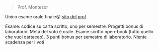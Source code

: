 > Prof. Montesor

Unico esame orale finale😵
[sito del prof](https://cricca.disi.unitn.it/montresor/teaching/asd/)

Esame: codice su carta scritto, uno per semestre. Progetti bonus di laboratorio. Metà del voto è orale.
Esame scritto open-book (tutto quello che vuoi cartaceo).
3 punti bonus per semestre di laboratorio.
Niente scadenza per i voti